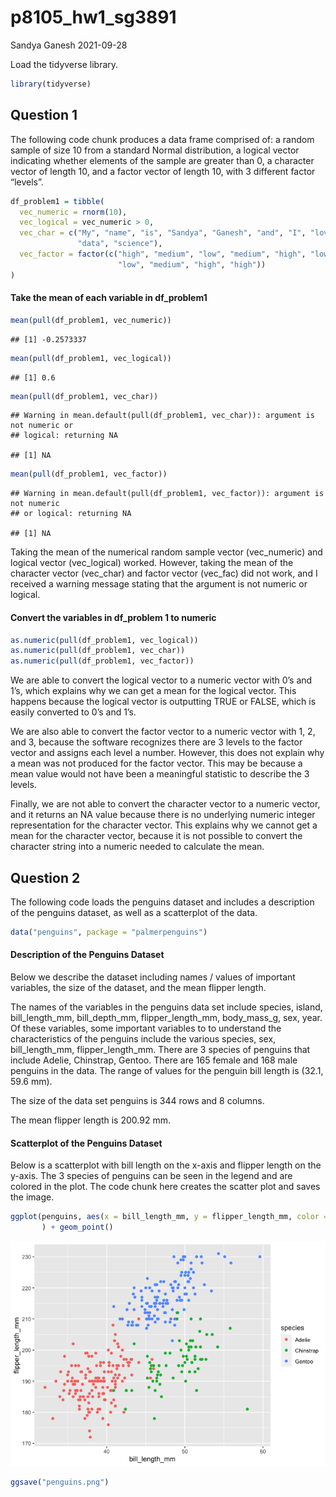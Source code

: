 p8105\_hw1\_sg3891
================
Sandya Ganesh
2021-09-28

Load the tidyverse library.

``` r
library(tidyverse)
```

## Question 1

The following code chunk produces a data frame comprised of: a random
sample of size 10 from a standard Normal distribution, a logical vector
indicating whether elements of the sample are greater than 0, a
character vector of length 10, and a factor vector of length 10, with 3
different factor “levels”.

``` r
df_problem1 = tibble(
  vec_numeric = rnorm(10),
  vec_logical = vec_numeric > 0,
  vec_char = c("My", "name", "is", "Sandya", "Ganesh", "and", "I", "love",
               "data", "science"),
  vec_factor = factor(c("high", "medium", "low", "medium", "high", "low",
                        "low", "medium", "high", "high"))
)
```

#### Take the mean of each variable in df\_problem1

``` r
mean(pull(df_problem1, vec_numeric))
```

    ## [1] -0.2573337

``` r
mean(pull(df_problem1, vec_logical))
```

    ## [1] 0.6

``` r
mean(pull(df_problem1, vec_char))
```

    ## Warning in mean.default(pull(df_problem1, vec_char)): argument is not numeric or
    ## logical: returning NA

    ## [1] NA

``` r
mean(pull(df_problem1, vec_factor))
```

    ## Warning in mean.default(pull(df_problem1, vec_factor)): argument is not numeric
    ## or logical: returning NA

    ## [1] NA

Taking the mean of the numerical random sample vector (vec\_numeric) and
logical vector (vec\_logical) worked. However, taking the mean of the
character vector (vec\_char) and factor vector (vec\_fac) did not work,
and I received a warning message stating that the argument is not
numeric or logical.

#### Convert the variables in df\_problem 1 to numeric

``` r
as.numeric(pull(df_problem1, vec_logical))
as.numeric(pull(df_problem1, vec_char))
as.numeric(pull(df_problem1, vec_factor))
```

We are able to convert the logical vector to a numeric vector with 0’s
and 1’s, which explains why we can get a mean for the logical vector.
This happens because the logical vector is outputting TRUE or FALSE,
which is easily converted to 0’s and 1’s.

We are also able to convert the factor vector to a numeric vector with
1, 2, and 3, because the software recognizes there are 3 levels to the
factor vector and assigns each level a number. However, this does not
explain why a mean was not produced for the factor vector. This may be
because a mean value would not have been a meaningful statistic to
describe the 3 levels.

Finally, we are not able to convert the character vector to a numeric
vector, and it returns an NA value because there is no underlying
numeric integer representation for the character vector. This explains
why we cannot get a mean for the character vector, because it is not
possible to convert the character string into a numeric needed to
calculate the mean.

## Question 2

The following code loads the penguins dataset and includes a description
of the penguins dataset, as well as a scatterplot of the data.

``` r
data("penguins", package = "palmerpenguins")
```

#### Description of the Penguins Dataset

Below we describe the dataset including names / values of important
variables, the size of the dataset, and the mean flipper length.

The names of the variables in the penguins data set include species,
island, bill\_length\_mm, bill\_depth\_mm, flipper\_length\_mm,
body\_mass\_g, sex, year. Of these variables, some important variables
to to understand the characteristics of the penguins include the various
species, sex, bill\_length\_mm, flipper\_length\_mm. There are 3 species
of penguins that include Adelie, Chinstrap, Gentoo. There are 165 female
and 168 male penguins in the data. The range of values for the penguin
bill length is (32.1, 59.6 mm).

The size of the data set penguins is 344 rows and 8 columns.

The mean flipper length is 200.92 mm.

#### Scatterplot of the Penguins Dataset

Below is a scatterplot with bill length on the x-axis and flipper length
on the y-axis. The 3 species of penguins can be seen in the legend and
are colored in the plot. The code chunk here creates the scatter plot
and saves the image.

``` r
ggplot(penguins, aes(x = bill_length_mm, y = flipper_length_mm, color = species)
       ) + geom_point()
```

![](p8105_hw1_sg3891_files/figure-gfm/problem2_histo-1.png)<!-- -->

``` r
ggsave("penguins.png")
```
